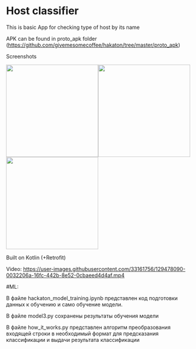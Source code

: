 # Host classifier
This is basic App for checking type of host by its name

APK can be found in proto_apk folder (https://github.com/givemesomecoffee/hakaton/tree/master/proto_apk)

Screenshots

<img src="https://user-images.githubusercontent.com/33161756/129478093-2f5eb536-dab5-4ab2-b4ef-a08068371e13.png" width="250"><img src="https://user-images.githubusercontent.com/33161756/129478094-7a36cecb-15ad-4e98-bd78-82b23cd8e106.png" width="250"><img src="https://user-images.githubusercontent.com/33161756/129478095-f42bd172-2add-488d-862b-87409efa39a2.png" width="250">



Built on Kotlin (+Retrofit)

Video:
https://user-images.githubusercontent.com/33161756/129478090-0032206a-16fc-442b-8e52-0cbaeed4d4af.mp4


#ML:

В файле hackaton_model_training.ipynb представлен код подготовки данных к обучению и само обучение модели.

В файле model3.py сохранены результаты обучения модели

В файле how_it_works.py представлен алгоритм преобразования входящей строки в необходимый формат для предсказания классификации и выдачи результата классификации